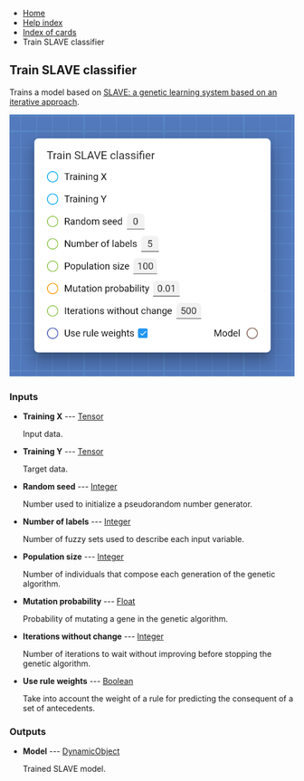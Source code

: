 <ul class="breadcrumb">
    <li><a href="">Home</a></li>
    <li><a href="help.html">Help index</a></li>
    <li><a href="cards/">Index of cards</a></li>
    <li>Train SLAVE classifier</li>
</ul>

## Train SLAVE classifier

Trains a model based on [SLAVE: a genetic learning system based on an iterative approach](http://citeseerx.ist.psu.edu/viewdoc/download?doi=10.1.1.379.2735&rep=rep1&type=pdf).

![Train SLAVE classifier](assets/img/cards/trainSLAVE.png)


### Inputs


* **Training X** --- [Tensor](types/Tensor.html)

  Input data.

* **Training Y** --- [Tensor](types/Tensor.html)

  Target data.

* **Random seed** --- [Integer](types/Integer.html)

  Number used to initialize a pseudorandom number generator.

* **Number of labels** --- [Integer](types/Integer.html)

  Number of fuzzy sets used to describe each input variable.

* **Population size** --- [Integer](types/Integer.html)

  Number of individuals that compose each generation of the genetic algorithm.

* **Mutation probability** --- [Float](types/Float.html)

  Probability of mutating a gene in the genetic algorithm.

* **Iterations without change** --- [Integer](types/Integer.html)

  Number of iterations to wait without improving before stopping the genetic algorithm.

* **Use rule weights** --- [Boolean](types/Boolean.html)

  Take into account the weight of a rule for predicting the consequent of a set of antecedents.





### Outputs


* **Model** --- [DynamicObject](types/DynamicObject.html)

  Trained SLAVE model.




